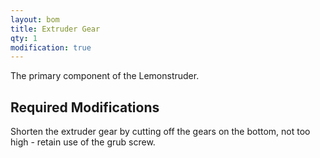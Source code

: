 ```yaml
---
layout: bom
title: Extruder Gear
qty: 1
modification: true
---
```


The primary component of the Lemonstruder.

## Required Modifications

Shorten the extruder gear by cutting off the gears on the bottom, not too high - retain use of the grub screw.